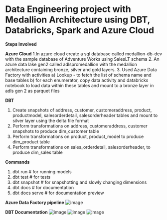 # Data Engineering project with Medallion Architecture using DBT, Databricks, Spark and Azure Cloud

**Steps Involved**

**Azure Cloud**
1.In azure cloud create a sql database called medallion-db-dev with the sample database of Adventure Works using SalesLT schema
2.	An azure data lake gen2 called adlspromedallion with the medallion architecture containing bronze, silver and gold layers.
3.	Used Azure Data Factory with activities
a) Lookup - to fetch the list of schema name and base tables 
b) for each enumerator, copy data activity and databricks notebook to load data within these tables and mount to a bronze layer in adls gen 2 as parquet files

**DBT**
1)	Create snapshots of address, customer, customeraddress, product, productmodel, salesorderdetail, salesorderheader tables and mount to silver layer using the delta file format
2)	Perform transformations on address, customeraddress, customer snapshots to produce dim_customer table
3)	Perform transformations on product, product_model to produce dim_product table
4)	Perform transformations on sales_orderdetail, salesorderheader, to produce dim_sales table

**Commands**
1)	dbt run # for running models
2)	dbt test # for tests
3)	dbt snapshot # for snapshotting and slowly changing dimensions
4)	dbt docs # for documentation
5)	dbt docs serve # for documentation preview

**Azure Data Factory pipeline**
![image](https://github.com/annvin/ADF_spark_dbt/assets/42974141/b816a094-7ebc-48d9-8db4-e16cabfdfa7b)

**DBT Documentation**
![image](https://github.com/annvin/ADF_spark_dbt/assets/42974141/d350eb97-0b82-4d2d-bad5-9c1e88b8e6cf)
![image](https://github.com/annvin/ADF_spark_dbt/assets/42974141/3e6b3a46-2b04-4cbd-83a0-d99c59e84242)
![image](https://github.com/annvin/ADF_spark_dbt/assets/42974141/cfa706b0-a3ba-48d7-9331-b4ae54865ecf)




